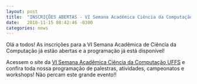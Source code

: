 ```yaml
---
layout: post
title:  "INSCRIÇÕES ABERTAS - VI Semana Acadêmica Ciência da Computação UFFS"
date:   2018-11-15 08:42:46 -0300
categories: news
---
```


Olá a todos! As inscrições para a VI Semana Acadêmica de Ciência da Computação já estão abertas e a programação já está disponível!

Acessem o site da [VI Semana Acadêmica Ciência da Computação UFFS](https://uffs.cafe/) e confira toda nossa programação de palestras, atividades, campeonatos e workshops! Não percam este grande evento!!

